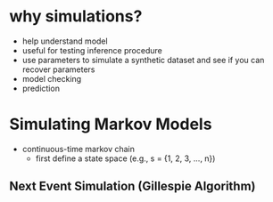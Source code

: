 
# why simulations?

- help understand model
- useful for testing inference procedure
- use parameters to simulate a synthetic dataset and see if you can
  recover parameters
- model checking
- prediction

# Simulating Markov Models

- continuous-time markov chain
  - first define a state space (e.g., s = {1, 2, 3, ..., n})

## Next Event Simulation (Gillespie Algorithm)

